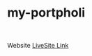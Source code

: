 # my-portpholi

<br/>

Website [LiveSite Link](https://main--admiring-rosalind-dcdcd6.netlify.app/) 
